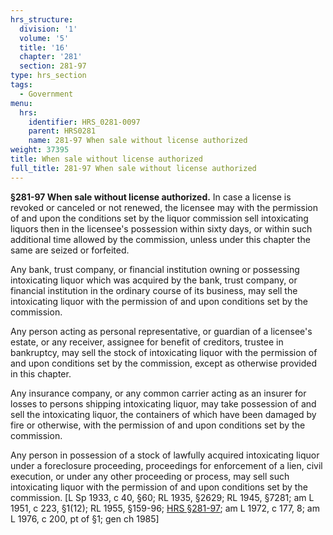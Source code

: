 ```yaml
---
hrs_structure:
  division: '1'
  volume: '5'
  title: '16'
  chapter: '281'
  section: 281-97
type: hrs_section
tags:
  - Government
menu:
  hrs:
    identifier: HRS_0281-0097
    parent: HRS0281
    name: 281-97 When sale without license authorized
weight: 37395
title: When sale without license authorized
full_title: 281-97 When sale without license authorized
---
```

**§281-97 When sale without license authorized.** In case a license is revoked or canceled or not renewed, the licensee may with the permission of and upon the conditions set by the liquor commission sell intoxicating liquors then in the licensee's possession within sixty days, or within such additional time allowed by the commission, unless under this chapter the same are seized or forfeited.

Any bank, trust company, or financial institution owning or possessing intoxicating liquor which was acquired by the bank, trust company, or financial institution in the ordinary course of its business, may sell the intoxicating liquor with the permission of and upon conditions set by the commission.

Any person acting as personal representative, or guardian of a licensee's estate, or any receiver, assignee for benefit of creditors, trustee in bankruptcy, may sell the stock of intoxicating liquor with the permission of and upon conditions set by the commission, except as otherwise provided in this chapter.

Any insurance company, or any common carrier acting as an insurer for losses to persons shipping intoxicating liquor, may take possession of and sell the intoxicating liquor, the containers of which have been damaged by fire or otherwise, with the permission of and upon conditions set by the commission.

Any person in possession of a stock of lawfully acquired intoxicating liquor under a foreclosure proceeding, proceedings for enforcement of a lien, civil execution, or under any other proceeding or process, may sell such intoxicating liquor with the permission of and upon conditions set by the commission. [L Sp 1933, c 40, §60; RL 1935, §2629; RL 1945, §7281; am L 1951, c 223, §1(12); RL 1955, §159-96; [HRS §281-97](/title-16/chapter-281/section-281-97/); am L 1972, c 177, 8; am L 1976, c 200, pt of §1; gen ch 1985]